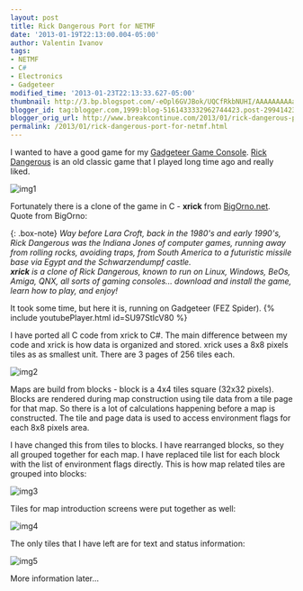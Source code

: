 ```yaml
---
layout: post
title: Rick Dangerous Port for NETMF
date: '2013-01-19T22:13:00.004-05:00'
author: Valentin Ivanov
tags:
- NETMF
- C#
- Electronics
- Gadgeteer
modified_time: '2013-01-23T22:13:33.627-05:00'
thumbnail: http://3.bp.blogspot.com/-eOpl6GVJBok/UQCfRkbNUHI/AAAAAAAAAaE/c42NTRjK8CQ/s72-c/splash.bmp
blogger_id: tag:blogger.com,1999:blog-5161433332962744423.post-2994142319986383496
blogger_orig_url: http://www.breakcontinue.com/2013/01/rick-dangerous-port-for-netmf.html
permalink: /2013/01/rick-dangerous-port-for-netmf.html
---
```

I wanted to have a good game for my [Gadgeteer Game Console](http://www.breakcontinue.com/2012/06/gadgeteer-game-console-using-wii.html). [Rick Dangerous](http://en.wikipedia.org/wiki/Rick_Dangerous) is an old classic game that I played long time ago and really liked.

![img1](http://3.bp.blogspot.com/-eOpl6GVJBok/UQCfRkbNUHI/AAAAAAAAAaE/c42NTRjK8CQ/s1600/splash.bmp)

Fortunately there is a clone of the game in C - **xrick** from [BigOrno.net](http://bigorno.net/xrick). Quote from BigOrno:

{: .box-note}
_Way before Lara Croft, back in the 1980's and early 1990's, Rick Dangerous was the Indiana Jones of computer games, running away from rolling rocks, avoiding traps, from South America to a futuristic missile base via Egypt and the Schwarzendumpf castle._  
_**xrick** is a clone of Rick Dangerous, known to run on Linux, Windows, BeOs, Amiga, QNX, all sorts of gaming consoles... download and install the game, learn how to play, and enjoy!_

It took some time, but here it is, running on Gadgeteer (FEZ Spider).
{% include youtubePlayer.html id=SU97StIcV80 %}

I have ported all C code from xrick to C#. The main difference between my code and xrick is how data is organized and stored. xrick uses a 8x8 pixels tiles as as smallest unit. There are 3 pages of 256 tiles each.

![img2](http://1.bp.blogspot.com/-wg7EwyANstk/UQChxMxmEWI/AAAAAAAAAaU/i4nlch5Emsg/s1600/rick1tiles.png)

Maps are build from blocks - block is a 4x4 tiles square (32x32 pixels). Blocks are rendered during map construction using tile data from a tile page for that map. So there is a lot of calculations happening before a map is constructed. The tile and page data is used to access environment flags for each 8x8 pixels area.

I have changed this from tiles to blocks. I have rearranged blocks, so they all grouped together for each map. I have replaced tile list for each block with the list of environment flags directly. This is how map related tiles are grouped into blocks:

![img3](http://1.bp.blogspot.com/-Oo3swz0E99I/UQCjb9KEzVI/AAAAAAAAAak/2Oy51hrcNso/s1600/blockmap.bmp)

Tiles for map introduction screens were put together as well:

![img4](http://3.bp.blogspot.com/-dgEjUwrkL8w/UQCmBfu7ffI/AAAAAAAAAbk/IlJUjOvjuLc/s1600/intro.bmp)

The only tiles that I have left are for text and status information:

![img5](http://1.bp.blogspot.com/-S4zT0g6Uzfg/UQCjyWMNg1I/AAAAAAAAAas/X2fl3k0W67c/s1600/font.bmp)

More information later...